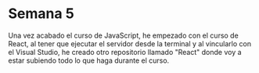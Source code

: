 # Semana 5

  <p>Una vez acabado el curso de JavaScript, he empezado con el curso de React, al tener que ejecutar el servidor desde la terminal y al vincularlo con el Visual Studio, he creado otro repositorio llamado "React" donde voy a estar subiendo todo lo que haga durante el curso.</p>
